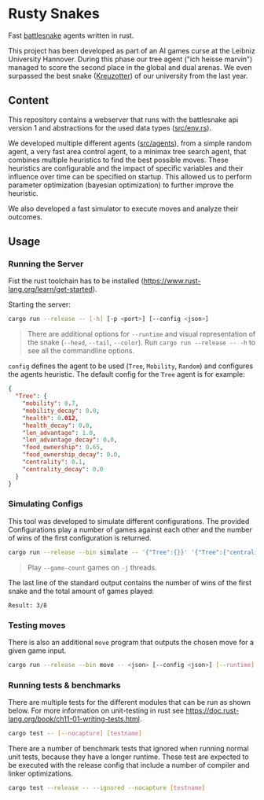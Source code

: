 # Rusty Snakes

Fast [battlesnake](https://play.battlesnake.com) agents written in rust.

This project has been developed as part of an AI games curse at the Leibniz University Hannover.
During this phase our tree agent ("ich heisse marvin") managed to score the second place in the global and dual arenas.
We even surpassed the best snake ([Kreuzotter](https://github.com/m-schier/battlesnake-2019)) of our university from the last year.

## Content

This repository contains a webserver that runs with the battlesnake api version 1
and abstractions for the used data types ([src/env.rs](src/env.rs)).

We developed multiple different agents ([src/agents](src/agents)),
from a simple random agent, a very fast area control agent,
to a minimax tree search agent, that combines multiple heuristics to find the best possible moves.
These heuristics are configurable and the impact of specific variables and
their influence over time can be specified on startup.
This allowed us to perform parameter optimization (bayesian optimization) to further improve the heuristic.

We also developed a fast simulator to execute moves and analyze their outcomes.

## Usage

### Running the Server

Fist the rust toolchain has to be installed (https://www.rust-lang.org/learn/get-started).

Starting the server:

```bash
cargo run --release -- [-h] [-p <port>] [--config <json>]
```

> There are additional options for `--runtime` and visual representation of the snake (`--head`, `--tail`, `--color`).
> Run `cargo run --release -- -h` to see all the commandline options.

`config` defines the agent to be used (`Tree`, `Mobility`, `Random`) and configures the agents heuristic.
The default config for the `Tree` agent is for example:

```json
{
  "Tree": {
    "mobility": 0.7,
    "mobility_decay": 0.0,
    "health": 0.012,
    "health_decay": 0.0,
    "len_advantage": 1.0,
    "len_advantage_decay": 0.0,
    "food_ownership": 0.65,
    "food_ownership_decay": 0.0,
    "centrality": 0.1,
    "centrality_decay": 0.0
  }
}
```

### Simulating Configs

This tool was developed to simulate different configurations.
The provided Configurations play a number of games against each other and the
number of wins of the first configuration is returned.

```bash
cargo run --release --bin simulate -- '{"Tree":{}}' '{"Tree":{"centrality":0}}' '{"Mobility":{}}' '{"Random":null}' -j 8 --game-count 8
```

> Play `--game-count` games on `-j` threads.

The last line of the standard output contains the number of wins of the first
snake and the total amount of games played:

```
Result: 3/8
```

### Testing moves

There is also an additional `move` program that outputs the chosen move for a given game input.

```bash
cargo run --release --bin move -- <json> [--config <json>] [--runtime]
```

### Running tests & benchmarks

There are multiple tests for the different modules that can be run as shown below.
For more information on unit-testing in rust see https://doc.rust-lang.org/book/ch11-01-writing-tests.html.

```bash
cargo test -- [--nocapture] [testname]
```

There are a number of benchmark tests that ignored when running normal unit tests, because they have a longer runtime.
These test are expected to be executed with the release config that include a number of compiler and linker optimizations.

```bash
cargo test --release -- --ignored --nocapture [testname]
```
